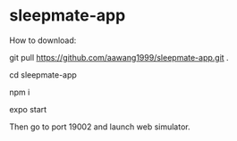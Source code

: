 # sleepmate-app

How to download:

git pull https://github.com/aawang1999/sleepmate-app.git .

cd sleepmate-app

npm i

expo start

Then go to port 19002 and launch web simulator.
